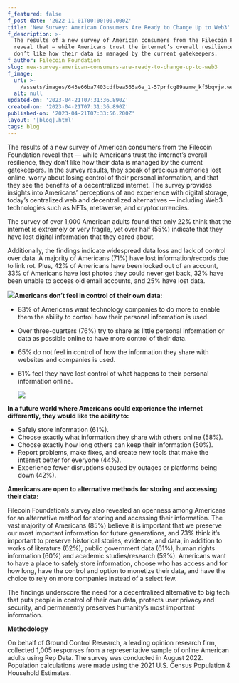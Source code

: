 ```yaml
---
f_featured: false
f_post-date: '2022-11-01T00:00:00.000Z'
title: 'New Survey: American Consumers Are Ready to Change Up to Web3'
f_description: >-
  The results of a new survey of American consumers from the Filecoin Foundation
  reveal that — while Americans trust the internet’s overall resilience, they
  don’t like how their data is managed by the current gatekeepers. 
f_author: Filecoin Foundation
slug: new-survey-american-consumers-are-ready-to-change-up-to-web3
f_image:
  url: >-
    /assets/images/643e66ba7403cdfbea565a6e_1-57prfcg89azmw_kf5bqvjw.webp
  alt: null
updated-on: '2023-04-21T07:31:36.890Z'
created-on: '2023-04-21T07:31:36.890Z'
published-on: '2023-04-21T07:33:56.200Z'
layout: '[blog].html'
tags: blog
---
```


The results of a new survey of American consumers from the Filecoin Foundation reveal that — while Americans trust the internet’s overall resilience, they don’t like how their data is managed by the current gatekeepers. In the survey results, they speak of precious memories lost online, worry about losing control of their personal information, and that they see the benefits of a decentralized internet. The survey provides insights into Americans’ perceptions of and experience with digital storage, today’s centralized web and decentralized alternatives — including Web3 technologies such as NFTs, metaverse, and cryptocurrencies.

The survey of over 1,000 American adults found that only 22% think that the internet is extremely or very fragile, yet over half (55%) indicate that they have lost digital information that they cared about.

Additionally, the findings indicate widespread data loss and lack of control over data. A majority of Americans (71%) have lost information/records due to link rot. Plus, 42% of Americans have been locked out of an account, 33% of Americans have lost photos they could never get back, 32% have been unable to access old email accounts, and 25% have lost data.

**![](/assets/images/64423bd84574c35487fb4b5b_1-vc6fomdajgchg3me1iyhia.webp)Americans don’t feel in control of their own data:**

*   83% of Americans want technology companies to do more to enable them the ability to control how their personal information is used.
    
*   Over three-quarters (76%) try to share as little personal information or data as possible online to have more control of their data.
    
*   65% do not feel in control of how the information they share with websites and companies is used.
    
*   61% feel they have lost control of what happens to their personal information online.
    
    ![](/assets/images/64423bd84574c33a49fb4b5a_1-xsdo4dupzzkp8uwbvqyymg.webp)
    

**In a future world where Americans could experience the internet differently, they would like the ability to:**

*   Safely store information (61%).
*   Choose exactly what information they share with others online (58%).
*   Choose exactly how long others can keep their information (50%).
*   Report problems, make fixes, and create new tools that make the internet better for everyone (44%).
*   Experience fewer disruptions caused by outages or platforms being down (42%).

**Americans are open to alternative methods for storing and accessing their data:**

Filecoin Foundation’s survey also revealed an openness among Americans for an alternative method for storing and accessing their information. The vast majority of Americans (85%) believe it is important that we preserve our most important information for future generations, and 73% think it’s important to preserve historical stories, evidence, and data, in addition to works of literature (62%), public government data (61%), human rights information (60%) and academic studies/research (59%). Americans want to have a place to safely store information, choose who has access and for how long, have the control and option to monetize their data, and have the choice to rely on more companies instead of a select few.

The findings underscore the need for a decentralized alternative to big tech that puts people in control of their own data, protects user privacy and security, and permanently preserves humanity’s most important information.

**Methodology**

On behalf of Ground Control Research, a leading opinion research firm, collected 1,005 responses from a representative sample of online American adults using Rep Data. The survey was conducted in August 2022. Population calculations were made using the 2021 U.S. Census Population & Household Estimates.
